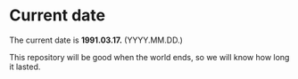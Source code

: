 # Current date

The current date is **1991.03.17.** (YYYY.MM.DD.)

This repository will be good when the world ends, so we will know how long it lasted.
